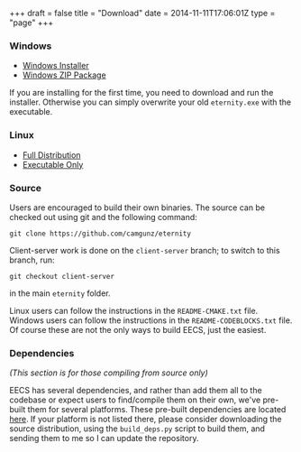 +++
draft = false
title = "Download"
date = 2014-11-11T17:06:01Z
type = "page"
+++

### Windows

  * [Windows Installer](http://static.totaltrash.org/eternity/eternity-engine-3.40.22_windows-x86.exe)
  * [Windows ZIP Package](http://static.totaltrash.org/eternity/eternity.zip)

If you are installing for the first time, you need to download and run the
installer. Otherwise you can simply overwrite your old `eternity.exe` with the
executable.

### Linux

  * [Full Distribution](http://static.totaltrash.org/eternity/eternity-linux32.tar.xz)
  * [Executable Only](http://static.totaltrash.org/eternity/eternity.xz)

### Source

Users are encouraged to build their own binaries. The source can be checked out
using git and the following command:

    git clone https://github.com/camgunz/eternity

Client-server work is done on the `client-server` branch; to switch to this
branch, run:

    git checkout client-server

in the main `eternity` folder.

Linux users can follow the instructions in the `README-CMAKE.txt` file. Windows
users can follow the instructions in the `README-CODEBLOCKS.txt` file. Of
course these are not the only ways to build EECS, just the easiest.

### Dependencies

_(This section is for those compiling from source only)_

EECS has several dependencies, and rather than add them all to the codebase or
expect users to find/compile them on their own, we've pre-built them for
several platforms. These pre-built dependencies are located
[here](http://static.totaltrash.org/eternity/eedeps). If your platform is not
listed there, please consider downloading the source distribution, using the
`build_deps.py` script to build them, and sending them to me so I can update
the repository.

